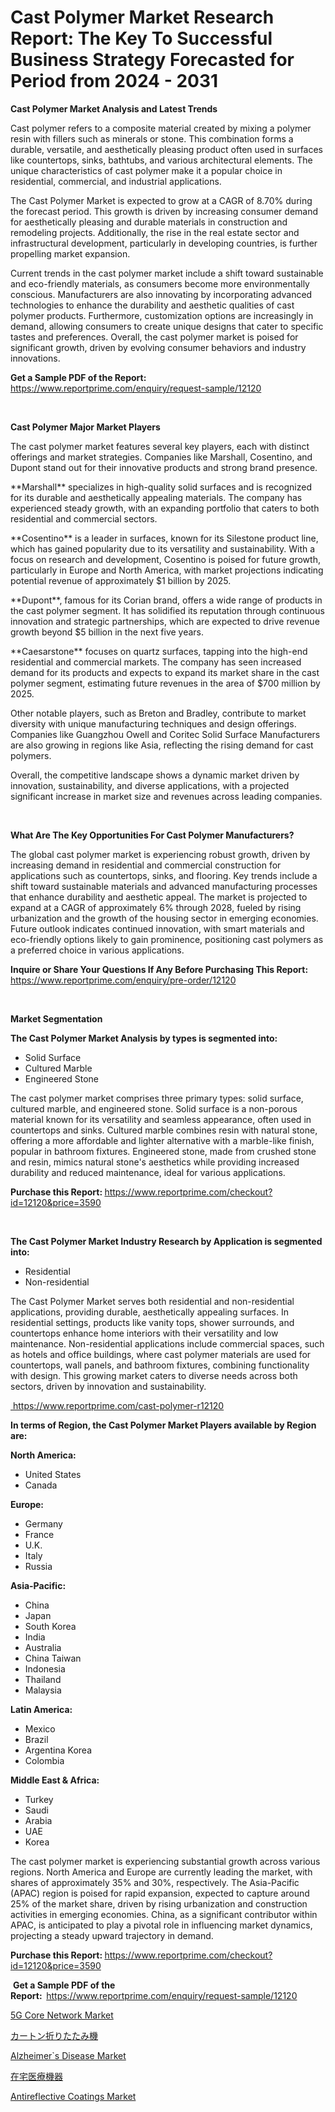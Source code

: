 <p><h1>Cast Polymer Market Research Report: The Key To Successful Business Strategy Forecasted for Period from 2024 - 2031</h1></p><p><strong>Cast Polymer Market Analysis and Latest Trends</strong></p>
<p><p>Cast polymer refers to a composite material created by mixing a polymer resin with fillers such as minerals or stone. This combination forms a durable, versatile, and aesthetically pleasing product often used in surfaces like countertops, sinks, bathtubs, and various architectural elements. The unique characteristics of cast polymer make it a popular choice in residential, commercial, and industrial applications.</p><p>The Cast Polymer Market is expected to grow at a CAGR of 8.70% during the forecast period. This growth is driven by increasing consumer demand for aesthetically pleasing and durable materials in construction and remodeling projects. Additionally, the rise in the real estate sector and infrastructural development, particularly in developing countries, is further propelling market expansion.</p><p>Current trends in the cast polymer market include a shift toward sustainable and eco-friendly materials, as consumers become more environmentally conscious. Manufacturers are also innovating by incorporating advanced technologies to enhance the durability and aesthetic qualities of cast polymer products. Furthermore, customization options are increasingly in demand, allowing consumers to create unique designs that cater to specific tastes and preferences. Overall, the cast polymer market is poised for significant growth, driven by evolving consumer behaviors and industry innovations.</p></p>
<p><strong>Get a Sample PDF of the Report:&nbsp;</strong> <a href="https://www.reportprime.com/enquiry/request-sample/12120">https://www.reportprime.com/enquiry/request-sample/12120</a></p>
<p>&nbsp;</p>
<p><strong>Cast Polymer Major Market Players</strong></p>
<p><p>The cast polymer market features several key players, each with distinct offerings and market strategies. Companies like Marshall, Cosentino, and Dupont stand out for their innovative products and strong brand presence. </p><p>**Marshall** specializes in high-quality solid surfaces and is recognized for its durable and aesthetically appealing materials. The company has experienced steady growth, with an expanding portfolio that caters to both residential and commercial sectors.</p><p>**Cosentino** is a leader in surfaces, known for its Silestone product line, which has gained popularity due to its versatility and sustainability. With a focus on research and development, Cosentino is poised for future growth, particularly in Europe and North America, with market projections indicating potential revenue of approximately $1 billion by 2025.</p><p>**Dupont**, famous for its Corian brand, offers a wide range of products in the cast polymer segment. It has solidified its reputation through continuous innovation and strategic partnerships, which are expected to drive revenue growth beyond $5 billion in the next five years.</p><p>**Caesarstone** focuses on quartz surfaces, tapping into the high-end residential and commercial markets. The company has seen increased demand for its products and expects to expand its market share in the cast polymer segment, estimating future revenues in the area of $700 million by 2025.</p><p>Other notable players, such as Breton and Bradley, contribute to market diversity with unique manufacturing techniques and design offerings. Companies like Guangzhou Owell and Coritec Solid Surface Manufacturers are also growing in regions like Asia, reflecting the rising demand for cast polymers.</p><p>Overall, the competitive landscape shows a dynamic market driven by innovation, sustainability, and diverse applications, with a projected significant increase in market size and revenues across leading companies.</p></p>
<p>&nbsp;</p>
<p><strong>What Are The Key Opportunities For Cast Polymer Manufacturers?</strong></p>
<p><p>The global cast polymer market is experiencing robust growth, driven by increasing demand in residential and commercial construction for applications such as countertops, sinks, and flooring. Key trends include a shift toward sustainable materials and advanced manufacturing processes that enhance durability and aesthetic appeal. The market is projected to expand at a CAGR of approximately 6% through 2028, fueled by rising urbanization and the growth of the housing sector in emerging economies. Future outlook indicates continued innovation, with smart materials and eco-friendly options likely to gain prominence, positioning cast polymers as a preferred choice in various applications.</p></p>
<p><strong>Inquire or Share Your Questions If Any Before Purchasing This Report:</strong> <a href="https://www.reportprime.com/enquiry/pre-order/12120">https://www.reportprime.com/enquiry/pre-order/12120</a></p>
<p>&nbsp;</p>
<p><strong>Market Segmentation</strong></p>
<p><strong>The Cast Polymer Market Analysis by types is segmented into:</strong></p>
<p><ul><li>Solid Surface</li><li>Cultured Marble</li><li>Engineered Stone</li></ul></p>
<p><p>The cast polymer market comprises three primary types: solid surface, cultured marble, and engineered stone. Solid surface is a non-porous material known for its versatility and seamless appearance, often used in countertops and sinks. Cultured marble combines resin with natural stone, offering a more affordable and lighter alternative with a marble-like finish, popular in bathroom fixtures. Engineered stone, made from crushed stone and resin, mimics natural stone's aesthetics while providing increased durability and reduced maintenance, ideal for various applications.</p></p>
<p><strong>Purchase this Report:&nbsp;</strong><a href="https://www.reportprime.com/checkout?id=12120&price=3590">https://www.reportprime.com/checkout?id=12120&price=3590</a></p>
<p>&nbsp;</p>
<p><strong>The Cast Polymer Market Industry Research by Application is segmented into:</strong></p>
<p><ul><li>Residential</li><li>Non-residential</li></ul></p>
<p><p>The Cast Polymer Market serves both residential and non-residential applications, providing durable, aesthetically appealing surfaces. In residential settings, products like vanity tops, shower surrounds, and countertops enhance home interiors with their versatility and low maintenance. Non-residential applications include commercial spaces, such as hotels and office buildings, where cast polymer materials are used for countertops, wall panels, and bathroom fixtures, combining functionality with design. This growing market caters to diverse needs across both sectors, driven by innovation and sustainability.</p></p>
<p><a href="https://www.reportprime.com/cast-polymer-r12120">&nbsp;https://www.reportprime.com/cast-polymer-r12120</a></p>
<p><strong>In terms of Region, the Cast Polymer Market Players available by Region are:</strong></p>
<p>
    <p> <strong> North America: </strong>
        <ul>
            <li>United States</li>
            <li>Canada</li>
        </ul>
        </p> 
    <p> <strong> Europe: </strong>
        <ul>
            <li>Germany</li>
            <li>France</li>
            <li>U.K.</li>
            <li>Italy</li>
            <li>Russia</li>
        </ul>
        </p> 
    <p> <strong> Asia-Pacific: </strong>
        <ul>
            <li>China</li>
            <li>Japan</li>
            <li>South Korea</li>
            <li>India</li>
            <li>Australia</li>
            <li>China Taiwan</li>
            <li>Indonesia</li>
            <li>Thailand</li>
            <li>Malaysia</li>
        </ul>
        </p> 
    <p> <strong> Latin America: </strong>
        <ul>
            <li>Mexico</li>
            <li>Brazil</li>
            <li>Argentina Korea</li>
            <li>Colombia</li>
        </ul>
        </p> 
    <p> <strong> Middle East & Africa: </strong>
        <ul>
            <li>Turkey</li>
            <li>Saudi</li>
            <li>Arabia</li>
            <li>UAE</li>
            <li>Korea</li>
        </ul>
    </p>
    </p>
<p><p>The cast polymer market is experiencing substantial growth across various regions. North America and Europe are currently leading the market, with shares of approximately 35% and 30%, respectively. The Asia-Pacific (APAC) region is poised for rapid expansion, expected to capture around 25% of the market share, driven by rising urbanization and construction activities in emerging economies. China, as a significant contributor within APAC, is anticipated to play a pivotal role in influencing market dynamics, projecting a steady upward trajectory in demand.</p></p>
<p><strong>Purchase this Report: </strong><a href="https://www.reportprime.com/checkout?id=12120&price=3590">https://www.reportprime.com/checkout?id=12120&price=3590</a></p>
<p>&nbsp;<strong>Get a Sample PDF of the Report:&nbsp;&nbsp;</strong><a href="https://www.reportprime.com/enquiry/request-sample/12120">https://www.reportprime.com/enquiry/request-sample/12120</a></p>
<p><strong></strong></p>
<p><p><a href="https://medium.com/@karinaokon97/strategic-roadmap-to-success-global-5g-core-network-market-analysis-2024-2031-4ca3f1cdb9fb">5G Core Network Market</a></p><p><a href="https://medium.com/@mk4cronn/%E6%AE%B5%E3%83%9C%E3%83%BC%E3%83%AB%E6%8A%98%E3%82%8A%E3%81%9F%E3%81%9F%E3%81%BF%E6%A9%9F%E5%B8%82%E5%A0%B4%E3%81%AE%E5%8B%95%E5%90%91%E3%81%A8%E6%88%A6%E7%95%A5%E7%9A%84%E5%B8%82%E5%A0%B4%E3%82%A4%E3%83%B3%E3%82%B5%E3%82%A4%E3%83%88-2024%E5%B9%B4-2031%E5%B9%B4-04b240b89010">カートン折りたたみ機</a></p><p><a href="https://issuu.com/reportprime-2/docs/alzheimers-disease-market-size-2030_1c870731f40b64">Alzheimer`s Disease Market</a></p><p><a href="https://medium.com/@mk4cronn/%E3%83%9B%E3%83%BC%E3%83%A0%E3%83%98%E3%83%AB%E3%82%B9%E3%82%B1%E3%82%A2%E6%A9%9F%E5%99%A8%E5%B8%82%E5%A0%B4-%E3%82%B0%E3%83%AD%E3%83%BC%E3%83%90%E3%83%AB%E5%B8%82%E5%A0%B4%E3%82%B7%E3%82%A7%E3%82%A2%E3%81%A8%E3%83%A9%E3%83%B3%E3%82%AD%E3%83%B3%E3%82%B0-%E5%85%A8%E4%BD%93%E3%81%AE%E5%A3%B2%E4%B8%8A%E3%81%A8%E9%9C%80%E8%A6%81%E3%81%AE%E4%BA%88%E6%B8%AC2024%E5%B9%B4-2031%E5%B9%B4-3b1b298310c6">在宅医療機器</a></p><p><a href="https://github.com/bmorecock/Market-Research-Report-List-5/blob/main/antireflective-coatings-market.md">Antireflective Coatings Market</a></p></p>